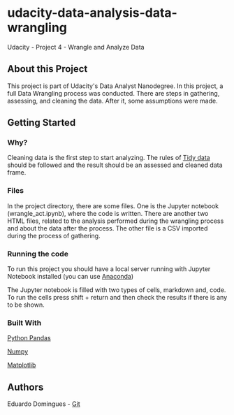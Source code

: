 # udacity-data-analysis-data-wrangling
Udacity - Project 4 - Wrangle and Analyze Data

## About this Project

This project is part of Udacity's Data Analyst Nanodegree. In this project, a full Data Wrangling process was conducted. There are steps in gathering, assessing, and cleaning the data. After it, some assumptions were made. 

## Getting Started

### Why? 

Cleaning data is the first step to start analyzing. The rules of [Tidy data](https://cran.r-project.org/web/packages/tidyr/vignettes/tidy-data.html) should be followed and the result should be an assessed and cleaned data frame. 

### Files

In the project directory, there are some files. One is the Jupyter notebook (wrangle_act.ipynb), where the code is written. There are another two HTML files, related to the analysis performed during the wrangling process and about the data after the process. The other file is a CSV imported during the process of gathering. 

### Running the code

To run this project you should have a local server running with Jupyter Notebook installed (you can use [Anaconda](https://www.anaconda.com/distribution/))

The Jupyter notebook is filled with two types of cells, markdown and, code. To run the cells press shift + return and then check the results if there is any to be shown. 

### Built With 

[Python Pandas](https://pandas.pydata.org/) 

[Numpy](https://numpy.org/)

[Matplotlib](https://matplotlib.org/)

## Authors
Eduardo Domingues - [Git](https://github.com/eduardopd)
